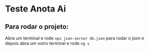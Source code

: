 # Teste Anota Ai

## Para rodar o projeto:

Abra um terminal e rode `npx json-server db.json` para rodar o json e depois abra um outro terminal e rode `ng s`
